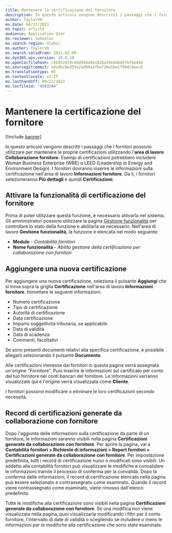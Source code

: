 ```yaml
---
title: Mantenere la certificazione del fornitore
description: In questo articolo vengono descritti i passaggi che i fornitori possono utilizzare per mantenere le proprie certificazioni utilizzando l'area di lavoro Collaborazione fornitore.
author: TaylorVH
ms.date: 04/27/2021
ms.topic: article
audience: Application User
ms.reviewer: twheeloc
ms.search.region: Global
ms.author: TaylorVH
ms.search.validFrom: 2021-02-09
ms.dyn365.ops.version: 10.0.18
ms.openlocfilehash: c66952d19cddd9d4a9a102ba59e8d6d97b75ed4d
ms.sourcegitcommit: adadbc6e355e2ad68a1f6af26a1be1f89dc8eec6
ms.translationtype: HT
ms.contentlocale: it-IT
ms.lasthandoff: 09/22/2022
ms.locfileid: "9583204"
---
```

# <a name="maintain-vendor-certification"></a>Mantenere la certificazione del fornitore

[!include [banner](../includes/banner.md)]

In questo articolo vengono descritti i passaggi che i fornitori possono utilizzare per mantenere le proprie certificazioni utilizzando l'**area di lavoro Collaborazione fornitore**. Esempi di certificazioni potrebbero includere Woman Business Enterprise (WBE) o LEED (Leadership in Energy and Environment Design). I fornitori dovranno inserire le informazioni sulla certificazione nell'area di lavoro **Informazioni fornitore**. Da lì, i fornitori selezioneranno **Più dettagli** e quindi **Certificazioni**.

## <a name="turn-on-the-vendor-certification-feature"></a>Attivare la funzionalità di certificazione del fornitore

Prima di poter utilizzare questa funzione, è necessario attivarla nel sistema. Gli amministratori possono utilizzare la pagina [Gestione funzionalità](../../fin-ops-core/fin-ops/get-started/feature-management/feature-management-overview.md) per controllare lo stato della funzione e abilitarla se necessario. Nell'area di lavoro **Gestione funzionalità**, la funzione è elencata nel modo seguente:

- **Modulo** - *Contabilità fornitori*
- **Nome funzionalità** - *Abilita gestione della certificazione per collaborazione con fornitori*

## <a name="add-a-new-certification"></a>Aggiungere una nuova certificazione

Per aggiungere una nuova certificazione, seleziona il pulsante **Aggiungi** che si trova sopra la griglia **Certificazione** nell'area di lavoro **Informazioni fornitore**. Immettere le seguenti informazioni:

- Numero certificazione
- Tipo di certificazione
- Autorità di certificazione
- Data certificazione
- Importo soggettività tributaria, se applicabile
- Data di validità
- Data di scadenza
- Commenti, facoltativi

Se sono presenti documenti relativi alla specifica certificazione, è possibile allegarli selezionando il pulsante **Documento**.

Alle certificazioni immesse dai fornitori in questa pagina verrà assegnata un'origine "Fornitore". Puoi inserire le informazioni sul certificato per conto del tuo fornitore nei conti bancari del fornitore. Le informazioni verranno visualizzate qui e l'origine verrà visualizzata come **Cliente**.

I fornitori possono modificare o eliminare le loro certificazioni secondo necessità.

## <a name="vendor-collaboration-generated-certification-records"></a>Record di certificazioni generate da collaborazione con fornitore

Dopo l'aggiunta delle informazioni sulla certificazione da parte di un fornitore, le informazioni saranno visibili nella pagina **Certificazioni generate da collaborazione con fornitore**. Per aprire la pagina, vai a **Contabilità fornitori > Richieste di informazioni > Report fornitori > Certificazioni generate da collaborazione con fornitore**. Per impostazione predefinita, tutti i record di certificazione nuovi o modificati sono visibili. Un addetto alla contabilità fornitori può visualizzare le modifiche e convalidare le informazioni tramite il processo di conferma per la convalida. Dopo la conferma delle informazioni, il record di certificazione elencato nella pagina può essere selezionato e contrassegnato come esaminato. Quando il record viene contrassegnato come esaminato, viene rimosso dall'elenco predefinito.

Tutte le modifiche alla certificazione sono visibili nella pagina **Certificazioni generate da collaborazione con fornitore**. Se una modifica non viene visualizzata nella pagina, puoi visualizzarla modificando i filtri per il conto fornitore, l'intervallo di date di validità o scegliendo se includere o meno le informazioni per le modifiche alla certificazione che sono state esaminate.

